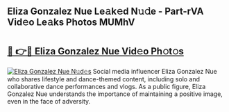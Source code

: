 ## Eliza Gonzalez Nue Le𝚊k𝚎d N𝚞𝚍e - Part-rVA Vid𝚎o Le𝚊ks Photos MUMhV

# <h2><a href="http://fb9ydy0.evod.top/?m=Eliza+Gonzalez+Nue">🔗 👉🔴 Eliza Gonzalez Nue Vid𝚎o Ph𝚘t𝚘s</a></h2>

[![Eliza Gonzalez Nue N𝚞d𝚎s](https://i.imgur.com/8V9OHl7.gif)](http://fb9ydy0.evod.top/?m=Eliza+Gonzalez+Nue)
Social media influencer Eliza Gonzalez Nue who shares lifestyle and dance-themed content, including solo and collaborative dance performances and vlogs. As a public figure, Eliza Gonzalez Nue understands the importance of maintaining a positive image, even in the face of adversity. 
